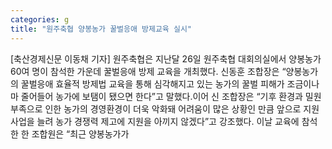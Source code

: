 ```yaml
---
categories: g
title: "원주축협 양봉농가 꿀벌응애 방제교육 실시"
---
```

[축산경제신문 이동채 기자] 원주축협은 지난달 26일 원주축협 대회의실에서 양봉농가 60여 명이 참석한 가운데 꿀벌응애 방제 교육을 개최했다. 신동훈 조합장은 “양봉농가의 꿀벌응애 효율적 방제법 교육을 통해 심각해지고 있는 농가의 꿀벌 피해가 조금이나마 줄어들어 농가에 보탬이 됐으면 한다”고 말했다.이어 신 조합장은 “기후 환경과 밀원 부족으로 인한 농가의 경영환경이 더욱 악화돼 어려움이 많은 상황인 만큼 앞으로 지원사업을 늘려 농가 경쟁력 제고에 지원을 아끼지 않겠다”고 강조했다. 이날 교육에 참석한 한 조합원은 “최근 양봉농가가